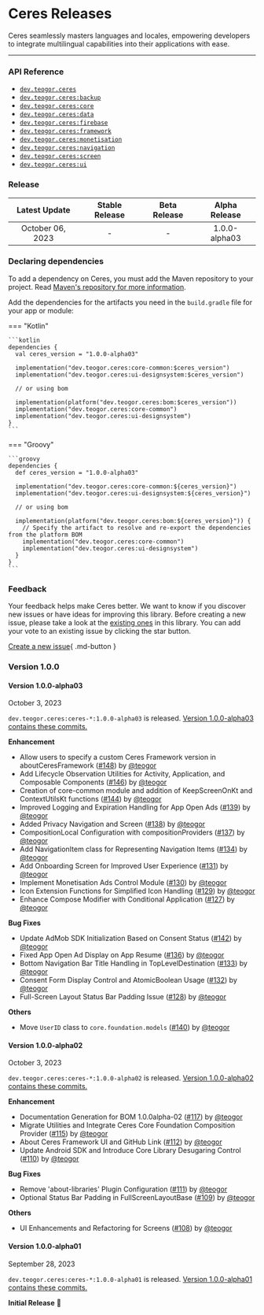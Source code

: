 [//]: # (This file was automatically generated - do not edit)

# Ceres Releases

Ceres seamlessly masters languages and locales, empowering developers to integrate multilingual
capabilities into their applications with ease.

---

### API Reference

* [`dev.teogor.ceres`](../reference)
* [`dev.teogor.ceres:backup`](../reference/backup)
* [`dev.teogor.ceres:core`](../reference/core)
* [`dev.teogor.ceres:data`](../reference/data)
* [`dev.teogor.ceres:firebase`](../reference/firebase)
* [`dev.teogor.ceres:framework`](../reference/framework)
* [`dev.teogor.ceres:monetisation`](../reference/monetisation)
* [`dev.teogor.ceres:navigation`](../reference/navigation)
* [`dev.teogor.ceres:screen`](../reference/screen)
* [`dev.teogor.ceres:ui`](../reference/ui)

### Release

|  Latest Update   | Stable Release | Beta Release | Alpha Release |
|:----------------:|:--------------:|:------------:|:-------------:|
| October 06, 2023 |       -        |      -       | 1.0.0-alpha03 |

### Declaring dependencies

To add a dependency on Ceres, you must add the Maven repository to your project.
Read [Maven's repository for more information](https://repo.maven.apache.org/maven2/).

Add the dependencies for the artifacts you need in the `build.gradle` file for your app or module:

=== "Kotlin"

    ```kotlin
    dependencies {
      val ceres_version = "1.0.0-alpha03"

      implementation("dev.teogor.ceres:core-common:$ceres_version")
      implementation("dev.teogor.ceres:ui-designsystem:$ceres_version")

      // or using bom

      implementation(platform("dev.teogor.ceres:bom:$ceres_version"))
      implementation("dev.teogor.ceres:core-common")
      implementation("dev.teogor.ceres:ui-designsystem")
    }
    ```

=== "Groovy"

    ```groovy
    dependencies {
      def ceres_version = "1.0.0-alpha03"

      implementation("dev.teogor.ceres:core-common:${ceres_version}")
      implementation("dev.teogor.ceres:ui-designsystem:${ceres_version}")

      // or using bom

      implementation(platform("dev.teogor.ceres:bom:${ceres_version}")) {
        // Specify the artifact to resolve and re-export the dependencies from the platform BOM
        implementation("dev.teogor.ceres:core-common")
        implementation("dev.teogor.ceres:ui-designsystem")
      }
    }
    ```

### Feedback

Your feedback helps make Ceres better. We want to know if you discover new issues or have ideas
for improving this library. Before creating a new issue, please take a look at
the [existing ones](https://github.com/teogor/ceres) in this library. You can add your vote to an
existing issue by clicking the star button.

[Create a new issue](https://github.com/teogor/ceres/issues/new){ .md-button }

### Version 1.0.0

#### Version 1.0.0-alpha03

October 3, 2023

`dev.teogor.ceres:ceres-*:1.0.0-alpha03` is
released. [Version 1.0.0-alpha03 contains these commits.](https://github.com/teogor/ceres/compare/1.0.0-alpha02...1.0.0-alpha03)

**Enhancement**

* Allow users to specify a custom Ceres Framework version in aboutCeresFramework ([#148](https://github.com/teogor/ceres/pull/148)) by [@teogor](https://github.com/teogor)
* Add Lifecycle Observation Utilities for Activity, Application, and Composable Components ([#146](https://github.com/teogor/ceres/pull/146)) by [@teogor](https://github.com/teogor)
* Creation of core-common module and addition of KeepScreenOnKt and ContextUtilsKt functions ([#144](https://github.com/teogor/ceres/pull/144)) by [@teogor](https://github.com/teogor)
* Improved Logging and Expiration Handling for App Open Ads ([#139](https://github.com/teogor/ceres/pull/139)) by [@teogor](https://github.com/teogor)
* Added Privacy Navigation and Screen ([#138](https://github.com/teogor/ceres/pull/138)) by [@teogor](https://github.com/teogor)
* CompositionLocal Configuration with compositionProviders ([#137](https://github.com/teogor/ceres/pull/137)) by [@teogor](https://github.com/teogor)
* Add NavigationItem class for Representing Navigation Items ([#134](https://github.com/teogor/ceres/pull/134)) by [@teogor](https://github.com/teogor)
* Add Onboarding Screen for Improved User Experience ([#131](https://github.com/teogor/ceres/pull/131)) by [@teogor](https://github.com/teogor)
* Implement Monetisation Ads Control Module ([#130](https://github.com/teogor/ceres/pull/130)) by [@teogor](https://github.com/teogor)
* Icon Extension Functions for Simplified Icon Handling ([#129](https://github.com/teogor/ceres/pull/129)) by [@teogor](https://github.com/teogor)
* Enhance Compose Modifier with Conditional Application ([#127](https://github.com/teogor/ceres/pull/127)) by [@teogor](https://github.com/teogor)

**Bug Fixes**

* Update AdMob SDK Initialization Based on Consent Status ([#142](https://github.com/teogor/ceres/pull/142)) by [@teogor](https://github.com/teogor)
* Fixed App Open Ad Display on App Resume ([#136](https://github.com/teogor/ceres/pull/136)) by [@teogor](https://github.com/teogor)
* Bottom Navigation Bar Title Handling in TopLevelDestination ([#133](https://github.com/teogor/ceres/pull/133)) by [@teogor](https://github.com/teogor)
* Consent Form Display Control and AtomicBoolean Usage ([#132](https://github.com/teogor/ceres/pull/132)) by [@teogor](https://github.com/teogor)
* Full-Screen Layout Status Bar Padding Issue ([#128](https://github.com/teogor/ceres/pull/128)) by [@teogor](https://github.com/teogor)

**Others**

* Move `UserID` class to `core.foundation.models` ([#140](https://github.com/teogor/ceres/pull/140)) by [@teogor](https://github.com/teogor)

#### Version 1.0.0-alpha02

October 3, 2023

`dev.teogor.ceres:ceres-*:1.0.0-alpha02` is
released. [Version 1.0.0-alpha02 contains these commits.](https://github.com/teogor/ceres/compare/1.0.0-alpha01...1.0.0-alpha02)

**Enhancement**

* Documentation Generation for BOM 1.0.0alpha-02 ([#117](https://github.com/teogor/ceres/pull/117)) by [@teogor](https://github.com/teogor)
* Migrate Utilities and Integrate Ceres Core Foundation Composition Provider ([#115](https://github.com/teogor/ceres/pull/115)) by [@teogor](https://github.com/teogor)
* About Ceres Framework UI and GitHub Link ([#112](https://github.com/teogor/ceres/pull/112)) by [@teogor](https://github.com/teogor)
* Update Android SDK and Introduce Core Library Desugaring Control ([#110](https://github.com/teogor/ceres/pull/110)) by [@teogor](https://github.com/teogor)

**Bug Fixes**

* Remove 'about-libraries' Plugin Configuration ([#111](https://github.com/teogor/ceres/pull/111)) by [@teogor](https://github.com/teogor)
* Optional Status Bar Padding in FullScreenLayoutBase ([#109](https://github.com/teogor/ceres/pull/109)) by [@teogor](https://github.com/teogor)

**Others**

* UI Enhancements and Refactoring for Screens ([#108](https://github.com/teogor/ceres/pull/108)) by [@teogor](https://github.com/teogor)

#### Version 1.0.0-alpha01

September 28, 2023

`dev.teogor.ceres:ceres-*:1.0.0-alpha01` is
released. [Version 1.0.0-alpha01 contains these commits.](https://github.com/teogor/ceres/compare/6179ac776758e1905c36093a803fec7af99176b7...1.0.0-alpha01)

**Initial Release** 🎊
